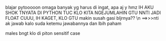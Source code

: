 blajar pytooooon omaga 
banyak yg harus di ingat, apa aj y hmz
IH AKU SHOK TNYATA DI PYTHON TUC KLO KITA NGEJUMLAHIN GTU NNTI JADI FLOAT CUUU, IH KAGET, KLO GTU makin susah gasi bljrnya?? \n
==>>>nti ak jawab kalo suda ketemu jawabannya dan lbih paham

males bngt klo di piton sensitif case
